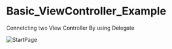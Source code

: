 # Basic_ViewController_Example
Connetcting two View Controller By using Delegate

![StartPage](https://github.com/nazlicancay/Basic_ViewController_Example/blob/main/Ekran%20Resmi%202022-06-03%2014.08.34.png=250x250)
